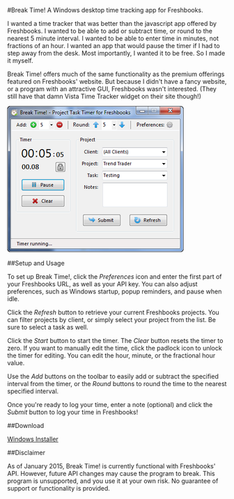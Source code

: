 #Break Time!
A Windows desktop time tracking app for Freshbooks.

I wanted a time tracker that was better than the javascript app offered by Freshbooks. I wanted to be able to add or subtract time, or round to the nearest 5 minute interval. I wanted to be able to enter time in minutes, not fractions of an hour. I wanted an app that would pause the timer if I had to step away from the desk. Most importantly, I wanted it to be free. So I made it myself.

Break Time! offers much of the same functionality as the premium offerings featured on Freshbooks' website. But because I didn't have a fancy website, or a program with an attractive GUI, Freshbooks wasn't interested. (They still have that damn Vista Time Tracker widget on their site though!)

![GUI](https://github.com/fuzzbomb7/breaktime/blob/master/Binaries/breaktime.png)

##Setup and Usage

To set up Break Time!, click the *Preferences* icon and enter the first part of your Freshbooks URL, as well as your API key. You can also adjust preferences, such as Windows startup, popup reminders, and pause when idle.

Click the *Refresh* button to retrieve your current Freshbooks projects. You can filter projects by client, or simply select your project from the list.  Be sure to select a task as well.

Click the *Start* button to start the timer. The *Clear* button resets the timer to zero. If you want to manually edit the time, click the padlock icon to unlock the timer for editing. You can edit the hour, minute, or the fractional hour value.

Use the *Add* buttons on the toolbar to easily add or subtract the specified interval from the timer, or the *Round* buttons to round the time to the nearest specified interval.

Once you're ready to log your time, enter a note (optional) and click the *Submit* button to log your time in Freshbooks!

##Download

[Windows Installer](http://andrew.inmyroom.org/breaktime.msi)

##Disclaimer

As of January 2015, Break Time! is currently functional with Freshbooks' API. However, future API changes may cause the program to break. This program is unsupported, and you use it at your own risk. No guarantee of support or functionality is provided.
